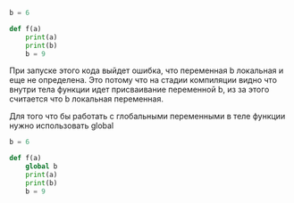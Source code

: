 ```python
b = 6

def f(a)
	print(a)
	print(b)
	b = 9
```

При запуске этого кода выйдет ошибка, что переменная b локальная и еще не определена. Это потому что на стадии компиляции видно что внутри тела функции идет присваивание переменной b, из за этого считается что b локальная переменная.

Для того что бы работать с глобальными переменными в теле функции нужно использовать global

```python
b = 6

def f(a)
	global b
	print(a)
	print(b)
	b = 9
```